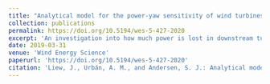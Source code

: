 ```yaml
---
title: "Analytical model for the power-yaw sensitivity of wind turbines operating in full wake"
collection: publications
permalink: https://doi.org/10.5194/wes-5-427-2020
excerpt: 'An investigation into how much power is lost in downstream turbines when in full wake.'
date: 2019-03-31
venue: 'Wind Energy Science'
paperurl: 'https://doi.org/10.5194/wes-5-427-2020'
citation: 'Liew, J., Urbán, A. M., and Andersen, S. J.: Analytical model for the power–yaw sensitivity of wind turbines operating in full wake, Wind Energ. Sci., 5, 427–437, https://doi.org/10.5194/wes-5-427-2020, 2020.'
---
```

